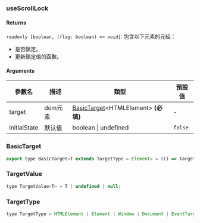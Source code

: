 ### useScrollLock

#### Returns
`readonly [boolean, (flag: boolean) => void]`: 包含以下元素的元組：
- 是否鎖定。
- 更新鎖定值的函數。

#### Arguments
|參數名|描述|類型|預設值|
|---|---|---|---|
|target|dom元素|[BasicTarget](#BasicTarget)&lt;HTMLElement&gt;  **(必填)**|-|
|initialState|默认值|boolean \| undefined |`false`|

### BasicTarget

```js
export type BasicTarget<T extends TargetType = Element> = (() => TargetValue<T>) | TargetValue<T> | MutableRefObject<TargetValue<T>>;
```

### TargetValue

```js
type TargetValue<T> = T | undefined | null;
```

### TargetType

```js
type TargetType = HTMLElement | Element | Window | Document | EventTarget;
```